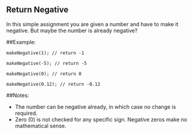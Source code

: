 
Return Negative
---
In this simple assignment you are given a number and have to make it negative. But maybe the number is already negative?

##Example:
```
makeNegative(1); // return -1

makeNegative(-5); // return -5

makeNegative(0); // return 0

makeNegative(0.12); // return -0.12
```


##Notes:

* The number can be negative already, in which case no change is required.
* Zero (0) is not checked for any specific sign. Negative zeros make no mathematical sense.